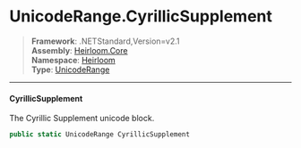 # UnicodeRange.CyrillicSupplement

> **Framework**: .NETStandard,Version=v2.1  
> **Assembly**: [Heirloom.Core][0]  
> **Namespace**: [Heirloom][0]  
> **Type**: [UnicodeRange][1]  

--------------------------------------------------------------------------------

#### CyrillicSupplement

The Cyrillic Supplement unicode block.

```cs
public static UnicodeRange CyrillicSupplement
```

[0]: ../Heirloom.Core.md
[1]: Heirloom.UnicodeRange.md

